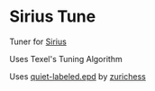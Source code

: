 # Sirius Tune

Tuner for [Sirius](https://github.com/mcthouacbb/Sirius)

Uses Texel's Tuning Algorithm

Uses [quiet-labeled.epd](https://bitbucket.org/zurichess/tuner/downloads/) by [zurichess](https://bitbucket.org/zurichess/zurichess/src/master/)